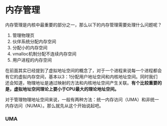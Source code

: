# 内存管理

内存管理是内核中最重要的部分之一，那么以下的内存管理需要处理什么问题呢？

1. 管理物理页
2. 伙伴系统分配内存空间
3. 分配小的内存空间
4. vmalloc机制分配不连续内存空间
5. 用户进程的内存空间

在前面其实已经提到了虚拟地址空间的概念了，对于一个进程来说每一个进程都会有它的虚拟内存空间，基本以3：1分配用户地址空间和内核地址空间。同时我们还会知道，物理地址是通过映射的方法和内核地址空间产生关联。**有个比较重要的是，虚拟地址空间理论上要小于CPU最大的理论地址空间。**

对于管理物理地址空间来说，一般有两种方法：统一内存访问（UMA）和非统一内存访问（NUMA）。那么就先从这个开始说起吧。

### UMA

